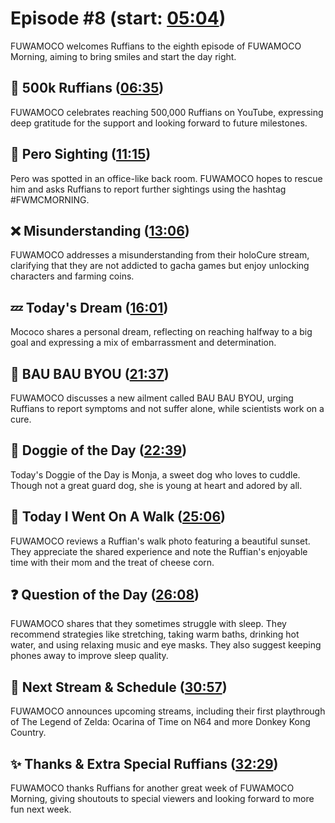 # Episode #8 (start: [05:04](https://youtu.be/-UBdZ4tykfI?t=05m04s))

FUWAMOCO welcomes Ruffians to the eighth episode of FUWAMOCO Morning, aiming to bring smiles and start the day right.

## 🐾 500k Ruffians ([06:35](https://youtu.be/-UBdZ4tykfI?t=06m35s))

FUWAMOCO celebrates reaching 500,000 Ruffians on YouTube, expressing deep gratitude for the support and looking forward to future milestones.

## 👀 Pero Sighting ([11:15](https://youtu.be/-UBdZ4tykfI?t=11m15s))

Pero was spotted in an office-like back room. FUWAMOCO hopes to rescue him and asks Ruffians to report further sightings using the hashtag #FWMCMORNING.

## ❌ Misunderstanding ([13:06](https://youtu.be/-UBdZ4tykfI?t=13m06s))

FUWAMOCO addresses a misunderstanding from their holoCure stream, clarifying that they are not addicted to gacha games but enjoy unlocking characters and farming coins.

## 💤 Today's Dream ([16:01](https://youtu.be/-UBdZ4tykfI?t=16m01s))

Mococo shares a personal dream, reflecting on reaching halfway to a big goal and expressing a mix of embarrassment and determination.

## 🤒 BAU BAU BYOU ([21:37](https://youtu.be/-UBdZ4tykfI?t=21m37s))

FUWAMOCO discusses a new ailment called BAU BAU BYOU, urging Ruffians to report symptoms and not suffer alone, while scientists work on a cure.

## 🐶 Doggie of the Day ([22:39](https://youtu.be/-UBdZ4tykfI?t=22m39s))

Today's Doggie of the Day is Monja, a sweet dog who loves to cuddle. Though not a great guard dog, she is young at heart and adored by all.

## 🚶 Today I Went On A Walk ([25:06](https://youtu.be/-UBdZ4tykfI?t=25m06s))

FUWAMOCO reviews a Ruffian's walk photo featuring a beautiful sunset. They appreciate the shared experience and note the Ruffian's enjoyable time with their mom and the treat of cheese corn.

## ❓ Question of the Day ([26:08](https://youtu.be/-UBdZ4tykfI?t=26m08s))

FUWAMOCO shares that they sometimes struggle with sleep. They recommend strategies like stretching, taking warm baths, drinking hot water, and using relaxing music and eye masks. They also suggest keeping phones away to improve sleep quality.

## 📅 Next Stream & Schedule ([30:57](https://youtu.be/-UBdZ4tykfI?t=30m57s))

FUWAMOCO announces upcoming streams, including their first playthrough of The Legend of Zelda: Ocarina of Time on N64 and more Donkey Kong Country.

## ✨ Thanks & Extra Special Ruffians ([32:29](https://youtu.be/-UBdZ4tykfI?t=32m29s))

FUWAMOCO thanks Ruffians for another great week of FUWAMOCO Morning, giving shoutouts to special viewers and looking forward to more fun next week.
